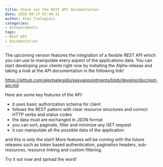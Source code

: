 ```yaml
---
title: Check out the REST API documentation
date: 2016-09-17 07:49:31
author: Alex Tselegidis
categories:
- Announcements
tags:
- REST API
- Documentation
---
```


The upcoming version features the integration of a flexible REST API which you can use to manipulate every aspect of the applications data. You can start developing your clients right now by installing the Alpha release and taking a look at the API documentation in the following link! 

https://github.com/alextselegidis/easyappointments/blob/develop/doc/rest-api.md

Here are some key features of the API: 

- it uses basic authorization schema for client
- follows the REST pattern with clear resource structures and correct HTTP verbs and status codes
- the data must are exchanged in JSON format
- you can sort, paginate, filter and minimize any GET request
- it can manipulate all the possible data of the application

and this is only the start! More features will be coming with the future releases such as token based authentication, pagination headers, sub-resources, resource linking and custom filtering. 

Try it out now and spread the word! 


